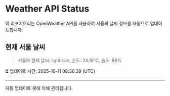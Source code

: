 
# Weather API Status

이 리포지토리는 OpenWeather API를 사용하여 서울의 날씨 정보를 자동으로 업데이트합니다.

## 현재 서울 날씨
> 서울의 현재 날씨: light rain, 온도: 24.19°C, 습도: 88%

⏳ 업데이트 시간: 2025-10-11 08:36:39 (UTC)

---
자동 업데이트 봇에 의해 관리됩니다.
